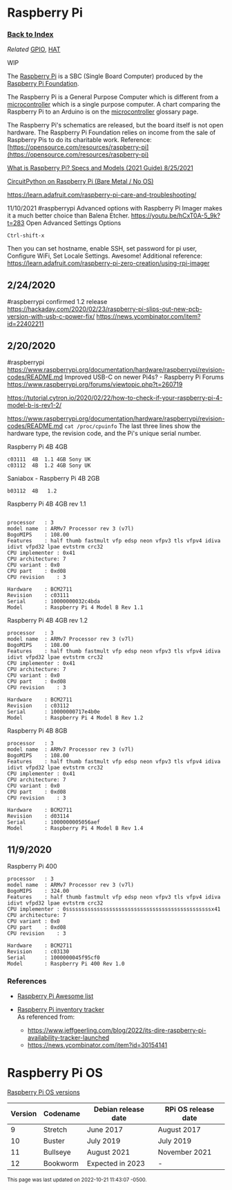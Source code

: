 
# Raspberry Pi

### [Back to Index](index.md)

*Related* [GPIO](gpio.md), [HAT](hat.md)

WIP

The [Raspberry Pi](https://www.raspberrypi.com) is a SBC (Single Board Computer) produced by the [Raspberry Pi Foundation](https://raspberrypi.org).


The Raspberry Pi is a General Purpose Computer which is different from a [microcontroller](microcontroller.md) which is a single purpose computer.  A chart comparing the Raspberry Pi to an Arduino is on the [microcontroller](microcontroller.md) glossary page.



The Raspberry Pi's schematics are released, but the board itself is not open hardware. The Raspberry Pi Foundation relies on income from the sale of Raspberry Pis to do its charitable work. 
Reference:  [https://opensource.com/resources/raspberry-pi](https://opensource.com/resources/raspberry-pi)


[What is Raspberry Pi? Specs and Models (2021 Guide)   8/25/2021](https://www.freecodecamp.org/news/what-is-raspberry-pi-specs-and-models-2021-guide/)


[CircuitPython on Raspberry Pi (Bare Metal / No OS)](https://learn.adafruit.com/circuitpython-on-raspberry-pi-bare-metal-no-os)



https://learn.adafruit.com/raspberry-pi-care-and-troubleshooting/


11/10/2021
#raspberrypi  Advanced options with Raspberry Pi Imager makes it a much better choice than Balena Etcher.
https://youtu.be/hCxT0A-5_9k?t=283
Open Advanced Settings Options
```
Ctrl-shift-x
```
Then you can set hostname, enable SSH, set password for pi user, Configure WiFi,  Set Locale Settings.   Awesome!
Additional reference:   https://learn.adafruit.com/raspberry-pi-zero-creation/using-rpi-imager



## 2/24/2020
#raspberrypi  confirmed 1.2 release
https://hackaday.com/2020/02/23/raspberry-pi-slips-out-new-pcb-version-with-usb-c-power-fix/
https://news.ycombinator.com/item?id=22402211


## 2/20/2020
#raspberrypi  
https://www.raspberrypi.org/documentation/hardware/raspberrypi/revision-codes/README.md
Improved USB-C on newer Pi4s? - Raspberry Pi Forums
https://www.raspberrypi.org/forums/viewtopic.php?t=260719

https://tutorial.cytron.io/2020/02/22/how-to-check-if-your-raspberry-pi-4-model-b-is-rev1-2/

https://www.raspberrypi.org/documentation/hardware/raspberrypi/revision-codes/README.md
`cat /proc/cpuinfo`
The last three lines show the hardware type, the revision code, and the Pi's unique serial number.

Raspberry Pi 4B 4GB 
```
c03111	4B	1.1	4GB	Sony UK
c03112	4B	1.2	4GB	Sony UK
```

Saniabox  - Raspberry Pi 4B 2GB 
```
b03112  4B   1.2  
```

Raspberry Pi 4B 4GB rev 1.1
```

processor	: 3
model name	: ARMv7 Processor rev 3 (v7l)
BogoMIPS	: 108.00
Features	: half thumb fastmult vfp edsp neon vfpv3 tls vfpv4 idiva idivt vfpd32 lpae evtstrm crc32 
CPU implementer	: 0x41
CPU architecture: 7
CPU variant	: 0x0
CPU part	: 0xd08
CPU revision	: 3

Hardware	: BCM2711
Revision	: c03111
Serial		: 10000000032c4bda
Model		: Raspberry Pi 4 Model B Rev 1.1
```

Raspberry Pi 4B 4GB  rev 1.2
```
processor	: 3
model name	: ARMv7 Processor rev 3 (v7l)
BogoMIPS	: 108.00
Features	: half thumb fastmult vfp edsp neon vfpv3 tls vfpv4 idiva idivt vfpd32 lpae evtstrm crc32 
CPU implementer	: 0x41
CPU architecture: 7
CPU variant	: 0x0
CPU part	: 0xd08
CPU revision	: 3

Hardware	: BCM2711
Revision	: c03112
Serial		: 10000000717e4b0e
Model		: Raspberry Pi 4 Model B Rev 1.2
```

Raspberry Pi 4B 8GB
```
processor	: 3
model name	: ARMv7 Processor rev 3 (v7l)
BogoMIPS	: 108.00
Features	: half thumb fastmult vfp edsp neon vfpv3 tls vfpv4 idiva idivt vfpd32 lpae evtstrm crc32 
CPU implementer	: 0x41
CPU architecture: 7
CPU variant	: 0x0
CPU part	: 0xd08
CPU revision	: 3

Hardware	: BCM2711
Revision	: d03114
Serial		: 1000000005056aef
Model		: Raspberry Pi 4 Model B Rev 1.4
```


## 11/9/2020
Raspberry Pi 400
```
processor	: 3
model name	: ARMv7 Processor rev 3 (v7l)
BogoMIPS	: 324.00
Features	: half thumb fastmult vfp edsp neon vfpv3 tls vfpv4 idiva idivt vfpd32 lpae evtstrm crc32 
CPU implementer	: 0sssssssssssssssssssssssssssssssssssssssssssssssx41
CPU architecture: 7
CPU variant	: 0x0
CPU part	: 0xd08
CPU revision	: 3

Hardware	: BCM2711
Revision	: c03130
Serial		: 1000000045f95cf0
Model		: Raspberry Pi 400 Rev 1.0
```





### References

- [Raspberry Pi Awesome list](https://www.awesomelists.io/awesome-raspberry-pi/)




- [Raspberry Pi inventory tracker](https://rpilocator.com)   
As referenced from:
    - https://www.jeffgeerling.com/blog/2022/its-dire-raspberry-pi-availability-tracker-launched
    - https://news.ycombinator.com/item?id=30154141


# Raspberry Pi OS

[Raspberry Pi OS versions](https://blog.adafruit.com/2022/10/21/raspberry-pi-os-versions-piday-raspberrypi-raspberry_pi/)

| Version | Codename | Debian release date | RPi OS release date |
| ------- | -------- | ------------------- | ------------------- |
| 9       | Stretch  | June 2017           | August 2017         |
| 10      | Buster   | July 2019           | July 2019           |
| 11      | Bullseye | August 2021         | November 2021       |
| 12      | Bookworm | Expected in 2023    | -                   |


<small>This page was last updated on 2022-10-21 11:43:07 -0500.</small>

